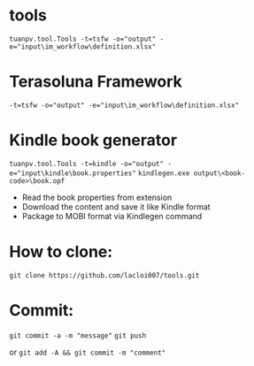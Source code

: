 # tools 
 `tuanpv.tool.Tools -t=tsfw -o="output" -e="input\im_workflow\definition.xlsx"`
 
# Terasoluna Framework
 `-t=tsfw -o="output" -e="input\im_workflow\definition.xlsx"`

# Kindle book generator
 `tuanpv.tool.Tools -t=kindle -o="output" -e="input\kindle\book.properties"`
 `kindlegen.exe output\<book-code>\book.opf`
 + Read the book properties from extension
 + Download the content and save it like Kindle format
 + Package to MOBI format via Kindlegen command

# How to clone:
 `git clone https://github.com/lacloi007/tools.git`

# Commit:
 `git commit -a -m "message"`
 `git push`

or
 `git add -A && git commit -m "comment" `